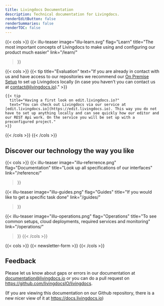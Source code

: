 ```yaml
---
title: Livingdocs Documentation
description: Technical documentation for Livingdocs.
renderEditButton: false
renderSummaries: false
renderTOC: false
---
```


{{< cols >}}
  {{< illu-teaser
    image="illu-learn.svg"
    flag="Learn"
    title="The most important concepts of Livingdocs to make using and configuring our product much easier"
    link="/learn/"
  >}}

  {{< cols >}}
    {{< tip
      title="Evaluation"
      text="If you are already in contact with us and have access to our repositories we recommend our [On Premise Setup](/operations/on-premise-setup) to set up Livingdocs locally (in case you haven't you can contact us at <contact@livingdocs.io>)."
    >}}

    {{< tip
      title="Having a first look on edit.livingdocs.io?"
      text="You can check out Livingdocs via our service at [edit.livingdocs.io](https://edit.livingdocs.io). This way you do not have to set up anything locally and can see quickly how our editor and our REST Api work. On the service you will be set up with a preconfigured project."
    >}}
  {{< /cols >}}
{{< /cols >}}

## Discover our technology the way you like

{{< cols >}}
  {{< illu-teaser
    image="illu-referrence.png"
    flag="Documentation"
    title="Look up all specifications of our interfaces"
    link="/reference/"
  >}}

  {{< illu-teaser
    image="illu-guides.png"
    flag="Guides"
    title="If you would like to get a specific task done"
    link="/guides/"
  >}}

  {{< illu-teaser
    image="illu-operations.png"
    flag="Operations"
    title="To see common setups, cloud deployments, required services and monitoring"
    link="/operations/"
  >}}
{{< /cols >}}

{{< cols >}}
  {{< newsletter-form >}}
{{< /cols >}}

## Feedback

Please let us know about gaps or errors in our documentation at [documentation@livingdocs.io](mailto:documentation@livingdocs.io) or you can do a pull request on https://github.com/livingdocsIO/livingdocs.

(If you are viewing this documentation on our Github repository, there is a new nicer view of it at https://docs.livingdocs.io)
